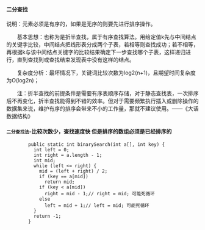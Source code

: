 #### 二分查找
说明：元素必须是有序的，如果是无序的则要先进行排序操作。

　　基本思想：也称为是折半查找，属于有序查找算法。用给定值k先与中间结点的关键字比较，中间结点把线形表分成两个子表，若相等则查找成功；若不相等，再根据k与该中间结点关键字的比较结果确定下一步查找哪个子表，这样递归进行，直到查找到或查找结束发现表中没有这样的结点。

　　复杂度分析：最坏情况下，关键词比较次数为log2(n+1)，且期望时间复杂度为O(log2n)；

　　注：折半查找的前提条件是需要有序表顺序存储，对于静态查找表，一次排序后不再变化，折半查找能得到不错的效率。但对于需要频繁执行插入或删除操作的数据集来说，维护有序的排序会带来不小的工作量，那就不建议使用。——《大话数据结构》
  #### `二分查找法`-比较次数少，查找速度快 但是排序的数组必须是已经排序的
  
            public static int binarySearch(int a[], int key) {
              int left = 0;
              int right = a.length - 1;
              int mid;
              while (left <= right) {
                mid = (left + right) / 2;
                if (key == a[mid])
                  return mid;
                if (key < a[mid])
                  right = mid - 1;// right = mid; 可能死循环
                else
                  left = mid + 1;// left = mid; 可能死循环
              }
              return -1;
            }
